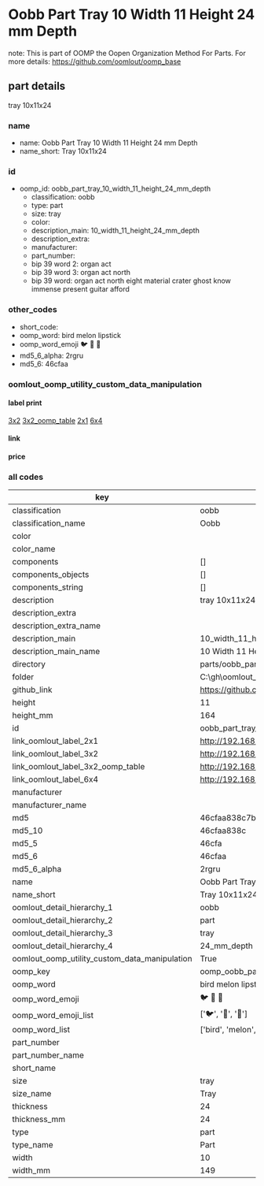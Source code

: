 # Oobb Part Tray 10 Width 11 Height 24 mm Depth  

note: This is part of OOMP the Oopen Organization Method For Parts. For more details: https://github.com/oomlout/oomp_base

##  part details
  



tray 10x11x24



### name
* name: Oobb Part Tray 10 Width 11 Height 24 mm Depth
* name_short: Tray 10x11x24 
### id
* oomp_id: oobb_part_tray_10_width_11_height_24_mm_depth
  * classification: oobb
  * type: part
  * size: tray
  * color: 
  * description_main: 10_width_11_height_24_mm_depth
  * description_extra: 
  * manufacturer: 
  * part_number: 
  * bip 39 word 2: organ act
  * bip 39 word 3: organ act north
  * bip 39 word: organ act north eight material crater ghost know immense present guitar afford

### other_codes
* short_code: 
* oomp_word: bird melon lipstick
* oomp_word_emoji :bird: :melon: :lipstick:
* md5_6_alpha: 2rgru
* md5_6: 46cfaa






### oomlout_oomp_utility_custom_data_manipulation
#### label print
[3x2](http://192.168.1.245:1112/?label=oomp%202rgru)
[3x2_oomp_table](http://192.168.1.108:1112/?label=oomp%202rgru)
[2x1](http://192.168.1.242:1112/?label=oomp%202rgru)
[6x4](http://192.168.1.55:1112/?label=oomp%202rgru)    

#### link

                              

#### price







### all codes 
| key | value |  
| --- | --- |  
| classification | oobb |  
| classification_name | Oobb |  
| color |  |  
| color_name |  |  
| components | [] |  
| components_objects | [] |  
| components_string | [] |  
| description | tray 10x11x24 |  
| description_extra |  |  
| description_extra_name |  |  
| description_main | 10_width_11_height_24_mm_depth |  
| description_main_name | 10 Width 11 Height 24 mm Depth |  
| directory | parts/oobb_part_tray_10_width_11_height_24_mm_depth |  
| folder | C:\gh\oomlout_oobb_version_4_generated_parts\parts\oobb_part_tray_10_width_11_height_24_mm_depth |  
| github_link | https://github.com/oomlout/oomlout_oomp_part_src/tree/main/parts/oobb_part_tray_10_width_11_height_24_mm_depth |  
| height | 11 |  
| height_mm | 164 |  
| id | oobb_part_tray_10_width_11_height_24_mm_depth |  
| link_oomlout_label_2x1 | http://192.168.1.242:1112/?label=oomp%202rgru |  
| link_oomlout_label_3x2 | http://192.168.1.245:1112/?label=oomp%202rgru |  
| link_oomlout_label_3x2_oomp_table | http://192.168.1.108:1112/?label=oomp%202rgru |  
| link_oomlout_label_6x4 | http://192.168.1.55:1112/?label=oomp%202rgru |  
| manufacturer |  |  
| manufacturer_name |  |  
| md5 | 46cfaa838c7bec30ca44746f2c809ce3 |  
| md5_10 | 46cfaa838c |  
| md5_5 | 46cfa |  
| md5_6 | 46cfaa |  
| md5_6_alpha | 2rgru |  
| name | Oobb Part Tray 10 Width 11 Height 24 mm Depth |  
| name_short | Tray 10x11x24  |  
| oomlout_detail_hierarchy_1 | oobb |  
| oomlout_detail_hierarchy_2 | part |  
| oomlout_detail_hierarchy_3 | tray |  
| oomlout_detail_hierarchy_4 | 24_mm_depth |  
| oomlout_oomp_utility_custom_data_manipulation | True |  
| oomp_key | oomp_oobb_part_tray_10_width_11_height_24_mm_depth |  
| oomp_word | bird melon lipstick |  
| oomp_word_emoji | :bird: :melon: :lipstick: |  
| oomp_word_emoji_list | [':bird:', ':melon:', ':lipstick:'] |  
| oomp_word_list | ['bird', 'melon', 'lipstick'] |  
| part_number |  |  
| part_number_name |  |  
| short_name |  |  
| size | tray |  
| size_name | Tray |  
| thickness | 24 |  
| thickness_mm | 24 |  
| type | part |  
| type_name | Part |  
| width | 10 |  
| width_mm | 149 |  
